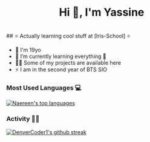 <h1 align="center">Hi 👋, I'm Yassine</h1>

<br/>
## ⭐ Actually learning cool stuff at [Iris-School] ⭐

- 🔭 I'm 19yo
- 🌱 I’m currently learning everything 🤣
- 👨‍💻 Some of my projects are available here
- ⚡ I am in the second year of BTS SIO

### Most Used Languages 💻

[![Naereen's top languages](https://github-readme-stats.vercel.app/api/top-langs/?username=YassSSH&theme=blue-green)](https://github.com/anuraghazra/github-readme-stats)

### Activity 👨‍💻​

[![DenverCoder1's github streak](https://github-readme-streak-stats.herokuapp.com/?user=YassSSH&theme=blue-green)](https://github.com/DenverCoder1/github-readme-streak-stats)

[Iris-School]: https://ecoleiris.fr/
